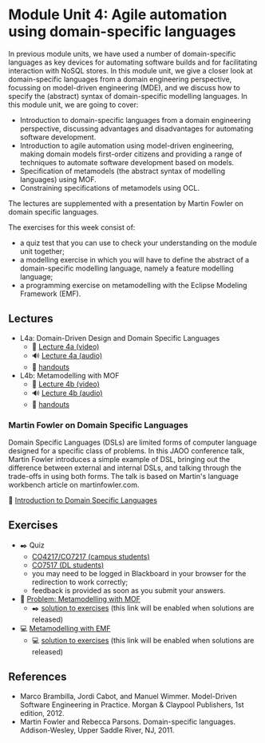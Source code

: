 <link rel='stylesheet' href='web/swiss.css'/>

# Module Unit 4: Agile automation using domain-specific languages

In previous module units, we have used a number of domain-specific languages as key devices for automating software builds and for facilitating interaction with NoSQL stores. In this module unit, we give a closer look at domain-specific languages from a domain engineering perspective, focussing on model-driven engineering (MDE), and we discuss how to specify the (abstract) syntax of domain-specific modelling languages. In this module unit, we are going to cover:

* Introduction to domain-specific languages from a domain engineering perspective, discussing advantages and disadvantages for automating software development.
* Introduction to agile automation using model-driven engineering, making domain models first-order citizens and providing a range of techniques to automate software development based on models.
* Specification of metamodels (the abstract syntax of modelling languages) using MOF.
* Constraining specifications of metamodels using OCL.

The lectures are supplemented with a presentation by Martin Fowler on domain specific languages.

The exercises for this week consist of:
* a quiz test that you can use to check your understanding on the module unit together;
* a modelling exercise in which you will have to define the abstract of a domain-specific modelling language, namely a feature modelling language;
* a programming exercise on metamodelling with the Eclipse Modeling Framework (EMF).

## Lectures

* L4a: Domain-Driven Design and Domain Specific Languages 
  * :movie_camera: [Lecture 4a (video)](https://leicester.cloud.panopto.eu/Panopto/Pages/Viewer.aspx?id=4a78e1f2-14fc-48c8-9e6a-9dd45ee95e6f)
  * :loud_sound: [Lecture 4a (audio)](https://leicester.cloud.panopto.eu/Panopto/Pages/Viewer.aspx?id=91227800-8bd1-4a27-8949-dc7645653751)
  * :notebook: [handouts](./L4a_handouts.pdf)
* L4b: Metamodelling with MOF
  * :movie_camera: [Lecture 4b (video)](https://leicester.cloud.panopto.eu/Panopto/Pages/Viewer.aspx?id=4a78e1f2-14fc-48c8-9e6a-9dd45ee95e6f) 
  * :loud_sound: [Lecture 4b (audio)](https://leicester.cloud.panopto.eu/Panopto/Pages/Viewer.aspx?id=52c65e97-4d7a-4278-97e4-832c356a42b8)
  * :notebook: [handouts](./L4b_handouts.pdf)

### Martin Fowler on Domain Specific Languages

Domain Specific Languages (DSLs) are limited forms of computer language designed for a specific class of problems. In this JAOO conference talk, Martin Fowler introduces a simple example of DSL, bringing out the difference between external and internal DSLs, and talking through the trade-offs in using both forms. The talk is based on Martin's language workbench article on martinfowler.com.

:movie_camera: [Introduction to Domain Specific Languages](http://www.infoq.com/presentations/domain-specific-languages)

## Exercises

* :black_nib: Quiz 
  * [CO4217/CO7217 (campus students)](https://blackboard.le.ac.uk/webapps/assessment/take/launchAssessment.jsp?course_id=_5572_1&content_id=_1294532_1&mode=cpview)
  * [CO7517 (DL students)](https://blackboard.le.ac.uk/webapps/assessment/take/launchAssessment.jsp?course_id=_7623_1&content_id=_1294542_1&mode=cpview)
  * you may need to be logged in Blackboard in your browser for the redirection to work correctly;
  * feedback is provided as soon as you submit your answers.
* :movie_camera: [Problem: Metamodelling with MOF](https://leicester.cloud.panopto.eu/Panopto/Pages/Viewer.aspx?id=f9a75435-071b-4b4a-a236-887b58867775)
  * :black_nib: [solution to exercises](./surgery1_solution.pdf) (this link will be enabled when solutions are released)
* :computer: [Metamodelling with EMF](./lab4.emf.md) 
  * :computer: [solution to exercises](./lab4.emf_solution/) (this link will be enabled when solutions are released)

  
## References

* Marco Brambilla, Jordi Cabot, and Manuel Wimmer. Model-Driven Software Engineering in Practice. Morgan & Claypool Publishers, 1st edition, 2012.
* Martin Fowler and Rebecca Parsons. Domain-specific languages. Addison-Wesley, Upper Saddle River, NJ, 2011.
